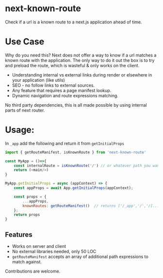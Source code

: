 # next-known-route
Check if a url is a known route to a next.js application ahead of time.

# Use Case
Why do you need this? Next does not offer a way to know if a url matches a known route with the application.
The only way to do it out the box is to try and preload the route, which is wasteful & only works on the client. 

- Understanding internal vs external links during render or elsewhere in your application (like utils)
- SEO - no follow links to external sources.
- Any feature that requires a page manifest lookup.
- Dynamic navigation and route expressions matching.

No third party dependencies, this is all made possible by using internal parts of next router.

# Usage:

In `_app` add the following and return it from `getInitialProps`

```js
import { getRouteManifest, isKnownRoute } from 'next-known-route'

const MyApp = ()=>{
    const internalRoute = isKnownRoute('/') // or whatever path you want to check aganst. Returns true|false
    return (<main/>)
}

MyApp.getInitialProps = async (appContext) => {
    const appProps = await App.getInitialProps(appContext);

    const props = {
        ...appProps,
        knownRoutes: getRouteManifest()  // returns ['/_app','/','/[...slug]']
    };
    return props
}
```

## Features
- Works on server and client
- No external libraries needed, only 50 LOC
- `getRouteManifest` accepts an array of additional path expressions to match against. 

Contributions are welcome. 